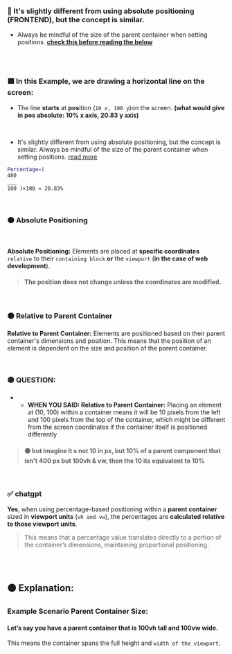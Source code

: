 ### 🍊 It's slightly different from using absolute positioning (FRONTEND), but the concept is similar.

-  Always be mindful of the size of the parent container when setting positions.  **[check this before reading the below](./z_DRAW_line_0.md)**


<br>
<br>

### 🟦 In this Example, we are drawing a horizontal line on the screen:

- The line **starts** at **pos**ition (`10 x, 100 y`)on the screen.  **(what would give in pos absolute: 10% x axis, 20.83 y axis)**

<br>

- It's slightly different from using absolute positioning, but the concept is similar. Always be mindful of the size of the parent container when setting positions. [read more]()

```bash
Percentage=(
480
___
100 )×100 ≈ 20.83%
```

<br>

### 🟠 Absolute Positioning

<br>

**Absolute Positioning:** Elements are placed at **specific coordinates** `relative` to their `containing block` **or** the `viewport` (**in the case of web development**).

> #### The position does not change unless the coordinates are modified.

<br>

### 🟠 Relative to Parent Container

**Relative to Parent Container:** Elements are positioned based on their parent container's dimensions and position. This means that the position of an element is dependent on the size and position of the parent container.

<br>

### 🟣 QUESTION:

- - **WHEN YOU SAID: Relative to Parent Container:** Placing an element at (10, 100) within a container means it will be 10 pixels from the left and 100 pixels from the top of the container, which might be different from the screen coordinates if the container itself is positioned differently

> #### 🟣 but imagine it s not 10 in px, but 10% of a parent component that isn't 400 px but 100vh & vw, then the 10 its equivalent to 10%

<br>

### ✅ chatgpt

 **Yes**, when using percentage-based positioning within a **parent container** sized in **viewport units** (`vh and vw`), the percentages are **calculated relative to those viewport units**.
>  This means that a percentage value translates directly to a portion of the container’s dimensions, maintaining proportional positioning.

<br>

<br>

## 🟠 Explanation:

### Example Scenario Parent Container Size:

#### Let’s say you have a parent container that is 100vh tall and 100vw wide.

  This means the container spans the full height and `width of the viewport`.

  <br>